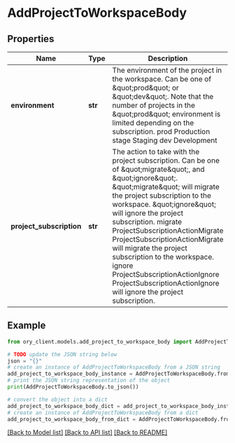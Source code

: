 # AddProjectToWorkspaceBody


## Properties

Name | Type | Description | Notes
------------ | ------------- | ------------- | -------------
**environment** | **str** | The environment of the project in the workspace. Can be one of \&quot;prod\&quot; or \&quot;dev\&quot;. Note that the number of projects in the \&quot;prod\&quot; environment is limited depending on the subscription. prod Production stage Staging dev Development | 
**project_subscription** | **str** | The action to take with the project subscription. Can be one of \&quot;migrate\&quot;, and \&quot;ignore\&quot;. \&quot;migrate\&quot; will migrate the project subscription to the workspace. \&quot;ignore\&quot; will ignore the project subscription. migrate ProjectSubscriptionActionMigrate  ProjectSubscriptionActionMigrate will migrate the project subscription to the  workspace. ignore ProjectSubscriptionActionIgnore  ProjectSubscriptionActionIgnore will ignore the project subscription. | 

## Example

```python
from ory_client.models.add_project_to_workspace_body import AddProjectToWorkspaceBody

# TODO update the JSON string below
json = "{}"
# create an instance of AddProjectToWorkspaceBody from a JSON string
add_project_to_workspace_body_instance = AddProjectToWorkspaceBody.from_json(json)
# print the JSON string representation of the object
print(AddProjectToWorkspaceBody.to_json())

# convert the object into a dict
add_project_to_workspace_body_dict = add_project_to_workspace_body_instance.to_dict()
# create an instance of AddProjectToWorkspaceBody from a dict
add_project_to_workspace_body_from_dict = AddProjectToWorkspaceBody.from_dict(add_project_to_workspace_body_dict)
```
[[Back to Model list]](../README.md#documentation-for-models) [[Back to API list]](../README.md#documentation-for-api-endpoints) [[Back to README]](../README.md)


